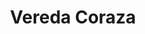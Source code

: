---
title: Vereda Coraza
nombre_comunidad: Vereda Coraza
municipio: Colosó
departamento: Sucre
descripcion: >-
  La historia de la comunidad se remonta a 250 años de historia.

  Según relatos de sus habitantes, existían dos grandes fincas (Paraíso y La
  Estación) pertenecientes a dos famosos hacendados de la región, quienes
  permitieron a los campesinos de veredas aledañas invadir sus tierras para
  luego venderlas al INCORA quedando bajo posesión de los “invasores”. De esta
  manera, se empezaron a poblar las tierras. La vereda Coraza, ubicada en la
  antigua finca “Paraíso”, lleva el nombre de la reserva forestal de la serranía
  de Coraza que cubre área del municipio de Toluviejo, Coloso y Chalán. 
num_personas: 168
num_familias: 56
min_distancia_casco_urbano: 10
km_distancia_casco_urbano: 10
vias_acceso: >-
  Via en regular estado, sin pavimentar,  desde Sincelejo ubicada a 33km.  Desde
  cabecera municipal 10 km.
infraestructura_comunitaria:
  - Centro Educativo hasta 5
  - ' Tienen un parque en buen estado'
  - Cancha en regular estado
notas_infraestructura_comunitaria: null
liderazgo_comunidad:
  - Jóvenes líderes que ha acompañado diferentes procesos en la comunidad
  - >-
    Mujeres activas a través de  la asociación de mujeres virtuosas de Coraza-
    MUVICOR y Asociación de mujeres emprendedoras de Coraza-  ASOMEC que se han
    caracterizado por llevar procesos sociales de empoderamiento para la toma de
    decisiones de la comunidad
  - >-
    Los pastores de la Iglesia cristiana Cristo Viene Pronto tiene gran
    influencia dentro de la comunidad.
inclusion_diversidad_genero: Movimiento de mujeres muy fuerte.
comentarios_conectividad: >-
  Comunicaciones, cobertura de internet- señal de claro y Tigo, aunque
  deficiente en algunas zonas.
punto_SOLE: IE Bajo Don Juan en La Estación
comentarios_punto_SOLE: []
ppales_actividades_economicas_vocacion_productiva:
  - Agricultura (popocho - plátano - batata)
comentarios_ppales_actividades_economicas_vocacion_productiva: >-
  * 40 familias en la producción de popocho y plátano. Manejan aprox. 30
  hectáreas establecidas y tienen comercialización con Sincelejo- Mercado
  Regional.

  * Cuenta con pequeñas parcelas donde cultivan maíz, ñame y batata (más de 8
  hectáreas cultivadas- batata) con mercado potencial en Medellín. Aliado
  identificado con la central mayorista
comunidad_sostenible_uso_suelo: null
org_con_proyeccion: []
servicios_publicos_comunidades_focalizadas:
  - "Hay agua comunitaria que llega cada 8 días.\_"
comunidades_focalizadas_educacion_infraestructura_educativa:
  - ' Centro Educativo hasta 5° '
comunidades_focalizadas_practicas_organizativas: []
conectividad_minima: Regular
iniciativas_priorizadas:
  - >-
    Se trabajó por fortalecer técnica y comercialmente la cadena de Batata
    variedad Aurora y generar una vitrina tecnológica en las veredas Coraza y la
    Estación del municipio de Coloso – Sucre.
org_focalizada: []
riesgo: null
otros_programas_USAID:
  - 'Nuestra tierra próspera '
alianzas_colaboradores:
  - "ART \nSENA \nAlcaldía municipal\_\nGobernación de Sucre\nUARIV"
  - |-

    ICA
    Fundación Hijos de la Sierra Flor 
    AGROSAVIA
posibilidad_iniciativas_conjuntas_aliados_2: []
actividades_ocio:
  - Fiestas patronales
  - Campeonatos de microfutbol
  - ' Atletismo'
  - Campeonatos de Beisbol
  - Tardes deportivas
medios_comunicacion_narrativas_locales:
  - NP Comunicaciones
num_visitas_realizadas: null
num_diagnosticos_rurales_participativos_realizados: null
infraestructura_salud_atencion_psicosocial:
  - |-
    * EPS Mutual Ser. 
    * No hay centro de salud. La atención de urgencias
  - ' medicina general y odontología se brinda en la cabecera municipal. '
notas_infraestructura_salud_atencion_psicosocial: null
num_visitas_predio: null
url: /reportes/vereda-coraza
layout: comunidad
download_file: /reportes/vereda-coraza.pdf

---